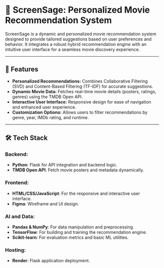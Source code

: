 # 🎥 ScreenSage: Personalized Movie Recommendation System

ScreenSage is a dynamic and personalized movie recommendation system designed to provide tailored suggestions based on user preferences and behavior. It integrates a robust hybrid recommendation engine with an intuitive user interface for a seamless movie discovery experience.

---

## 🚀 Features
- **Personalized Recommendations:** Combines Collaborative Filtering (SVD) and Content-Based Filtering (TF-IDF) for accurate suggestions.
- **Dynamic Movie Data:** Fetches real-time movie details (posters, ratings, genres) using the TMDB Open API.
- **Interactive User Interface:** Responsive design for ease of navigation and enhanced user experience.
- **Customization Options:** Allows users to filter recommendations by genre, year, IMDb rating, and runtime.

---

## 🛠️ Tech Stack
### Backend:
- **Python**: Flask for API integration and backend logic.
- **TMDB Open API**: Fetch movie posters and metadata dynamically.

### Frontend:
- **HTML/CSS/JavaScript**: For the responsive and interactive user interface.
- **Figma**: Wireframe and UI design.

### AI and Data:
- **Pandas & NumPy**: For data manipulation and preprocessing.
- **TensorFlow**: For building and training the recommendation engine.
- **Scikit-learn**: For evaluation metrics and basic ML utilities.

### Hosting:
- **Render**: Flask application deployment.

